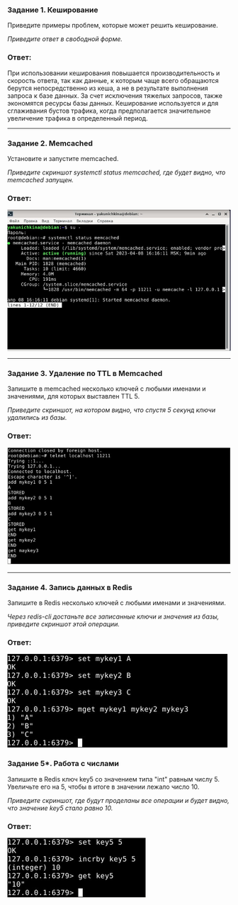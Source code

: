 ### Задание 1. Кеширование 

Приведите примеры проблем, которые может решить кеширование. 

*Приведите ответ в свободной форме.*

### Ответ:

При использовании кеширования повышается производительность и скорость ответа, так как данные, к которым чаще всего обращаются берутся непосредственно из кеша, а не в результате выполнения запроса к базе данных. За счет исключения тяжелых запросов, также экономятся ресурсы базы данных.
Кеширование используется и для сглаживания бустов трафика, когда предполагается значительное увеличение трафика в определенный период.

---

### Задание 2. Memcached

Установите и запустите memcached.

*Приведите скриншот systemctl status memcached, где будет видно, что memcached запущен.*

### Ответ:

![Task2](/lesson11_2/task2.jpg "Задание 2")

---

### Задание 3. Удаление по TTL в Memcached

Запишите в memcached несколько ключей с любыми именами и значениями, для которых выставлен TTL 5. 

*Приведите скриншот, на котором видно, что спустя 5 секунд ключи удалились из базы.*

### Ответ:

![Task3](/lesson11_2/task3.jpg "Задание 3")

---

### Задание 4. Запись данных в Redis

Запишите в Redis несколько ключей с любыми именами и значениями. 

*Через redis-cli достаньте все записанные ключи и значения из базы, приведите скриншот этой операции.*

### Ответ:

![Task4](/lesson11_2/task4.jpg "Задание 4")


### Задание 5*. Работа с числами 

Запишите в Redis ключ key5 со значением типа "int" равным числу 5. Увеличьте его на 5, чтобы в итоге в значении лежало число 10.  

*Приведите скриншот, где будут проделаны все операции и будет видно, что значение key5 стало равно 10.*

### Ответ:

![Task5](/lesson11_2/task5.jpg "Задание 5")

